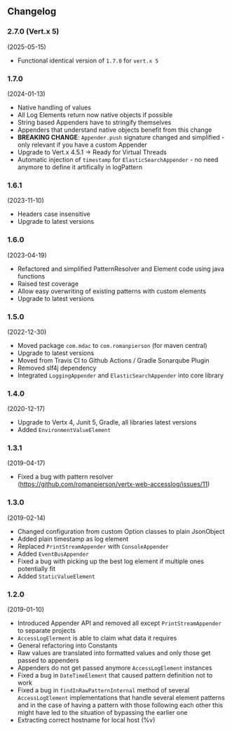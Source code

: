 ## Changelog

### 2.7.0 (Vert.x 5)

(2025-05-15)

* Functional identical version of `1.7.0` for `vert.x 5`


### 1.7.0

(2024-01-13)

* Native handling of values
* All Log Elements return now native objects if possible
* String based Appenders have to stringify themselves
* Appenders that understand native objects benefit from this change
* **BREAKING CHANGE**: `Appender.push` signature changed and simplified - only relevant if you have a custom Appender
* Upgrade to Vert.x 4.5.1 -> Ready for Virtual Threads
* Automatic injection of `timestamp` for `ElasticSearchAppender` - no need anymore to define it artifically in logPattern

### 1.6.1

(2023-11-10)

* Headers case insensitive
* Upgrade to latest versions

### 1.6.0

(2023-04-19)

* Refactored and simplified PatternResolver and Element code using java functions
* Raised test coverage
* Allow easy overwriting of existing patterns with custom elements
* Upgrade to latest versions

### 1.5.0

(2022-12-30)

* Moved package `com.mdac` to `com.romanpierson` (for maven central)
* Upgrade to latest versions
* Moved from Travis CI to Github Actions / Gradle Sonarqube Plugin
* Removed slf4j dependency
* Integrated `LoggingAppender` and `ElasticSearchAppender` into core library

### 1.4.0

(2020-12-17)

* Upgrade to Vertx 4, Junit 5, Gradle, all libraries latest versions
* Added `EnvironmentValueElement`

### 1.3.1

(2019-04-17)

* Fixed a bug with pattern resolver (https://github.com/romanpierson/vertx-web-accesslog/issues/11)

### 1.3.0

(2019-02-14)

* Changed configuration from custom Option classes to plain JsonObject
* Added plain timestamp as log element
* Replaced `PrintStreamAppender` with `ConsoleAppender`
* Added `EventBusAppender`
* Fixed a bug with picking up the best log element if multiple ones potentially fit
* Added `StaticValueElement`

### 1.2.0

(2019-01-10)

* Introduced Appender API and removed all except `PrintStreamAppender` to separate projects
* `AccessLogElerment` is able to claim what data it requires
* General refactoring into Constants
* Raw values are translated into formatted values and only those get passed to appenders
* Appenders do not get passed anymore `AccessLogElement` instances
* Fixed a bug in `DateTimeElement` that caused pattern definition not to work
* Fixed a bug in `findInRawPatternInternal` method of several `AccessLogElement` implementations that handle several element patterns and in the case of having a pattern with those following each other this might have led to the situation of bypassing the earlier one
* Extracting correct hostname for local host (%v)
